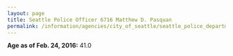 ```yaml
---
layout: page
title: Seattle Police Officer 6716 Matthew D. Pasquan
permalink: /information/agencies/city_of_seattle/seattle_police_department/copbook/6716/
---
```


**Age as of Feb. 24, 2016:** 41.0
